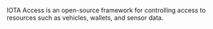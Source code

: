 IOTA Access is an open-source framework for controlling access to resources such as vehicles, wallets, and sensor data.
